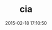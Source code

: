 ---
layout: post
title:  "cia"
repo:   "grosser/cia"
date:   2015-02-18 17:10:50
gemurl: https://github.com/grosser/cia
---